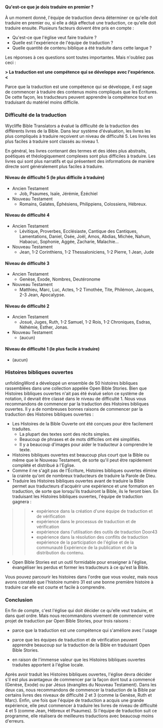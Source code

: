#### Qu'est-ce que je dois traduire en premier ?

À un moment donné, l'équipe de traduction devra déterminer ce qu'elle doit traduire en premier ou, si elle a déjà effectué une traduction, ce qu'elle doit traduire ensuite. Plusieurs facteurs doivent être pris en compte :

* Qu'est-ce que l'église veut faire traduire ?
* Quelle est l'expérience de l'équipe de traduction ?
* Quelle quantité de contenu biblique a été traduite dans cette langue ?

Les réponses à ces questions sont toutes importantes. Mais n'oubliez pas ceci :

**> La traduction est une compétence qui se développe avec l'expérience. <**

Parce que la traduction est une compétence qui se développe, il est sage de commencer à traduire des contenus moins compliqués que les Écritures. De cette façon, les traducteurs peuvent apprendre la compétence tout en traduisant du matériel moins difficile.

### Difficulté de la traduction

Wycliffe Bible Translators a évalué la difficulté de la traduction des différents livres de la Bible. Dans leur système d'évaluation, les livres les plus compliqués à traduire reçoivent un niveau de difficulté 5. Les livres les plus faciles à traduire sont classés au niveau 1.

En général, les livres contenant des termes et des idées plus abstraits, poétiques et théologiquement complexes sont plus difficiles à traduire. Les livres qui sont plus narratifs et qui présentent des informations de manière directe sont généralement plus faciles à traduire.

#### Niveau de difficulté 5 (le plus difficile à traduire)

* Ancien Testament
    * Job, Psaumes, Isaïe, Jérémie, Ézéchiel
* Nouveau Testament
    * Romains, Galates, Éphésiens, Philippiens, Colossiens, Hébreux.

#### Niveau de difficulté 4

* Ancien Testament
    * Lévitique, Proverbes, Ecclésiaste, Cantique des Cantiques, Lamentations, Daniel, Osée, Joël, Amos, Abdias, Michée, Nahum, Habacuc, Sophonie, Aggée, Zacharie, Malachie...
* Nouveau Testament
    * Jean, 1-2 Corinthiens, 1-2 Thessaloniciens, 1-2 Pierre, 1 Jean, Jude

#### Niveau de difficulté 3

* Ancien Testament
    * Genèse, Exode, Nombres, Deutéronome
* Nouveau Testament
    * Matthieu, Marc, Luc, Actes, 1-2 Timothée, Tite, Philémon, Jacques, 2-3 Jean, Apocalypse.

#### Niveau de difficulté 2

* Ancien Testament
    * Josué, Juges, Ruth, 1-2 Samuel, 1-2 Rois, 1-2 Chroniques, Esdras, Néhémie, Esther, Jonas.
* Nouveau Testament
    * (aucun)

#### Niveau de difficulté 1 (le plus facile à traduire)

* (aucun)

### Histoires bibliques ouvertes

unfoldingWord a développé un ensemble de 50 histoires bibliques rassemblées dans une collection appelée Open Bible Stories. Bien que Histoires bibliques ouvertes n'ait pas été évalué selon ce système de notation, il devrait être classé dans le niveau de difficulté 1. Nous vous recommandons de commencer par la traduction des Histoires bibliques ouvertes. Il y a de nombreuses bonnes raisons de commencer par la traduction des Histoires bibliques ouvertes :

* Les Histoires de la Bible Ouverte ont été conçues pour être facilement traduites.
    * La plupart des textes sont des récits simples.
    * Beaucoup de phrases et de mots difficiles ont été simplifiés.
    * Il y a beaucoup d'images pour aider le traducteur à comprendre le texte.
* Histoires bibliques ouvertes est beaucoup plus court que la Bible ou même que le Nouveau Testament, de sorte qu'il peut être rapidement complété et distribué à l'Eglise.
* Comme il ne s'agit pas de l'Écriture, Histoires bibliques ouvertes élimine la crainte qu'ont de nombreux traducteurs de traduire la Parole de Dieu.
* Traduire les Histoires bibliques ouvertes avant de traduire la Bible permet aux traducteurs d'acquérir une expérience et une formation en traduction, de sorte que lorsqu'ils traduiront la Bible, ils le feront bien. En traduisant les Histoires bibliques ouvertes, l'équipe de traduction gagnera :

> > * expérience dans la création d'une équipe de traduction et de vérification
> > * expérience dans le processus de traduction et de vérification
> > * expérience dans l'utilisation des outils de traduction Door43
> > * expérience dans la résolution des conflits de traduction
> expérience de la participation de l'église et de la communauté
> Expérience de la publication et de la distribution du contenu.

* Open Bible Stories est un outil formidable pour enseigner à l'église, évangéliser les perdus et former les traducteurs à ce qu'est la Bible.

Vous pouvez parcourir les histoires dans l'ordre que vous voulez, mais nous avons constaté que l'histoire numéro 31 est une bonne première histoire à traduire car elle est courte et facile à comprendre.

### Conclusion

En fin de compte, c'est l'église qui doit décider ce qu'elle veut traduire, et dans quel ordre. Mais nous recommandons vivement de commencer votre projet de traduction par Open Bible Stories, pour trois raisons :

* parce que la traduction est une compétence qui s'améliore avec l'usage

* parce que les équipes de traduction et de vérification peuvent apprendre beaucoup sur la traduction de la Bible en traduisant Open Bible Stories.

* en raison de l'immense valeur que les Histoires bibliques ouvertes traduites apportent à l'église locale.

Après avoir traduit les Histoires bibliques ouvertes, l'église devra décider s'il est plus avantageux de commencer par la façon dont tout a commencé (Genèse, Exode) ou par Jésus (évangiles du Nouveau Testament). Dans les deux cas, nous recommandons de commencer la traduction de la Bible par certains livres des niveaux de difficulté 2 et 3 (comme la Genèse, Ruth et Marc). Enfin, une fois que l'équipe de traduction a acquis une grande expérience, elle peut commencer à traduire les livres de niveau de difficulté 4 et 5 (comme Jean, Hébreux et Psaumes). Si l'équipe de traduction suit ce programme, elle réalisera de meilleures traductions avec beaucoup moins d'erreurs.
